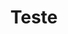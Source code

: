 ---
layout: encrypted
title: "Teste"

encrypted: 52cbb6327e0d4e3be40da2d8574e88309c38337df52b5f8ba8566290025d42e6U2FsdGVkX1809pcGm0hpCQRXrjlsgvrRUr9luQ6DgG8VLB5DBFH6wEbDreloO11hIn7SrKE9lqLUN+UDGaWqdICmMm7hwcjaoeUNemDUVoPN8IVAIWu6Ot2OIJgHBm3AWzBbmVWvb2sE7vMrwJoSlU+TVOk16w4PUBiSCv7YUZMCj0ymrwOkGqmNu85e3nvG6KP5BgdKk6VdZL1ztVQ3LWhVBWOd2O4qBf0GMY+b6lq1xSBcLYFR9yBi4XofHQHHY93dLfR+Q35YJBvs1LVZ9ba/DxXatVyhPvxwLHa/2a7BB+xBlQN20Lnxc6DOavJ1tUMZDVZm3S4JLE38Y2LEmQ==
---